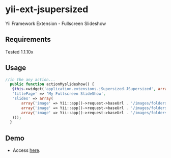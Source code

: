 # yii-ext-jsupersized

Yii Framework Extension - Fullscreen Slideshow

## Requirements

Tested 1.1.10x

## Usage

```php
//in the any action...
  public function actionMyslideshow() {
   $this->widget('application.extensions.jSupersized.JSupersized', array(
   'titlePage' => 'My Fullscreen SlideShow',
   'slides' => array(
       array('image' => Yii::app()->request->baseUrl . '/images/folders/abc-01.jpg', 'title' => ''),
       array('image' => Yii::app()->request->baseUrl . '/images/folders/abc-02.jpg', 'title' => ''),
       array('image' => Yii::app()->request->baseUrl . '/images/folders/abc-03.jpg', 'title' => '')
   )));
  }
```

## Demo

* Access [here](http://questor.com.br/produtos/folder/tag/imobiliario).
